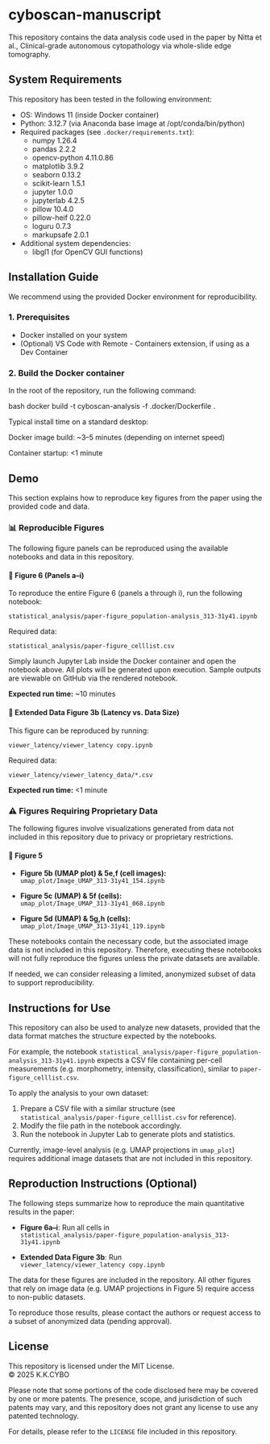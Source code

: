 # cyboscan-manuscript
This repository contains the data analysis code used in the paper by Nitta et al., Clinical-grade autonomous cytopathology via whole-slide edge tomography.

## System Requirements

This repository has been tested in the following environment:

- OS: Windows 11 (inside Docker container)
- Python: 3.12.7 (via Anaconda base image at /opt/conda/bin/python)
- Required packages (see `.docker/requirements.txt`):
  - numpy 1.26.4
  - pandas 2.2.2
  - opencv-python 4.11.0.86
  - matplotlib 3.9.2
  - seaborn 0.13.2
  - scikit-learn 1.5.1
  - jupyter 1.0.0
  - jupyterlab 4.2.5
  - pillow 10.4.0
  - pillow-heif 0.22.0
  - loguru 0.7.3
  - markupsafe 2.0.1
- Additional system dependencies:
  - libgl1 (for OpenCV GUI functions)

## Installation Guide

We recommend using the provided Docker environment for reproducibility.

### 1. Prerequisites

- Docker installed on your system
- (Optional) VS Code with Remote - Containers extension, if using as a Dev Container

### 2. Build the Docker container

In the root of the repository, run the following command:

bash
docker build -t cyboscan-analysis -f .docker/Dockerfile .

Typical install time on a standard desktop:

Docker image build: ~3–5 minutes (depending on internet speed)

Container startup: <1 minute

## Demo

This section explains how to reproduce key figures from the paper using the provided code and data.

### 📊 Reproducible Figures

The following figure panels can be reproduced using the available notebooks and data in this repository.

#### 🔹 Figure 6 (Panels a–i)

To reproduce the entire Figure 6 (panels a through i), run the following notebook:

`statistical_analysis/paper-figure_population-analysis_313-31y41.ipynb`

Required data:

`statistical_analysis/paper-figure_celllist.csv`

Simply launch Jupyter Lab inside the Docker container and open the notebook above. All plots will be generated upon execution. Sample outputs are viewable on GitHub via the rendered notebook.

**Expected run time:** ~10 minutes

#### 🔹 Extended Data Figure 3b (Latency vs. Data Size)

This figure can be reproduced by running:

`viewer_latency/viewer_latency copy.ipynb`

Required data:

`viewer_latency/viewer_latency_data/*.csv`

**Expected run time:** <1 minute

### ⚠️ Figures Requiring Proprietary Data

The following figures involve visualizations generated from data not included in this repository due to privacy or proprietary restrictions.

#### 🔸 Figure 5

- **Figure 5b (UMAP plot) & 5e,f (cell images):**  
  `umap_plot/Image_UMAP_313-31y41_154.ipynb`

- **Figure 5c (UMAP) & 5f (cells):**  
  `umap_plot/Image_UMAP_313-31y41_068.ipynb`

- **Figure 5d (UMAP) & 5g,h (cells):**  
  `umap_plot/Image_UMAP_313-31y41_119.ipynb`

These notebooks contain the necessary code, but the associated image data is not included in this repository. Therefore, executing these notebooks will not fully reproduce the figures unless the private datasets are available.

If needed, we can consider releasing a limited, anonymized subset of data to support reproducibility.

## Instructions for Use

This repository can also be used to analyze new datasets, provided that the data format matches the structure expected by the notebooks.

For example, the notebook `statistical_analysis/paper-figure_population-analysis_313-31y41.ipynb` expects a CSV file containing per-cell measurements (e.g. morphometry, intensity, classification), similar to `paper-figure_celllist.csv`.

To apply the analysis to your own dataset:
1. Prepare a CSV file with a similar structure (see `statistical_analysis/paper-figure_celllist.csv` for reference).
2. Modify the file path in the notebook accordingly.
3. Run the notebook in Jupyter Lab to generate plots and statistics.

Currently, image-level analysis (e.g. UMAP projections in `umap_plot`) requires additional image datasets that are not included in this repository.

## Reproduction Instructions (Optional)

The following steps summarize how to reproduce the main quantitative results in the paper:

- **Figure 6a–i**: Run all cells in  
  `statistical_analysis/paper-figure_population-analysis_313-31y41.ipynb`

- **Extended Data Figure 3b**: Run  
  `viewer_latency/viewer_latency copy.ipynb`

The data for these figures are included in the repository. All other figures that rely on image data (e.g. UMAP projections in Figure 5) require access to non-public datasets.

To reproduce those results, please contact the authors or request access to a subset of anonymized data (pending approval).

## License

This repository is licensed under the MIT License.  
© 2025 K.K.CYBO

Please note that some portions of the code disclosed here may be covered by one or more patents. The presence, scope, and jurisdiction of such patents may vary, and this repository does not grant any license to use any patented technology.

For details, please refer to the `LICENSE` file included in this repository.

